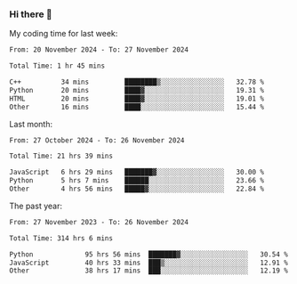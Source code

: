 ### Hi there 👋

My coding time for last week:

<!--START_SECTION:week-->

```txt
From: 20 November 2024 - To: 27 November 2024

Total Time: 1 hr 45 mins

C++          34 mins         ████████▒░░░░░░░░░░░░░░░░   32.78 %
Python       20 mins         ████▓░░░░░░░░░░░░░░░░░░░░   19.31 %
HTML         20 mins         ████▓░░░░░░░░░░░░░░░░░░░░   19.01 %
Other        16 mins         ████░░░░░░░░░░░░░░░░░░░░░   15.44 %
```

<!--END_SECTION:week-->

Last month:

<!--START_SECTION:month-->

```txt
From: 27 October 2024 - To: 26 November 2024

Total Time: 21 hrs 39 mins

JavaScript   6 hrs 29 mins   ███████▓░░░░░░░░░░░░░░░░░   30.00 %
Python       5 hrs 7 mins    ██████░░░░░░░░░░░░░░░░░░░   23.66 %
Other        4 hrs 56 mins   █████▓░░░░░░░░░░░░░░░░░░░   22.84 %
```

<!--END_SECTION:month-->

The past year:

<!--START_SECTION:year-->

```txt
From: 27 November 2023 - To: 26 November 2024

Total Time: 314 hrs 6 mins

Python             95 hrs 56 mins  ███████▓░░░░░░░░░░░░░░░░░   30.54 %
JavaScript         40 hrs 33 mins  ███▒░░░░░░░░░░░░░░░░░░░░░   12.91 %
Other              38 hrs 17 mins  ███░░░░░░░░░░░░░░░░░░░░░░   12.19 %
```

<!--END_SECTION:year-->
